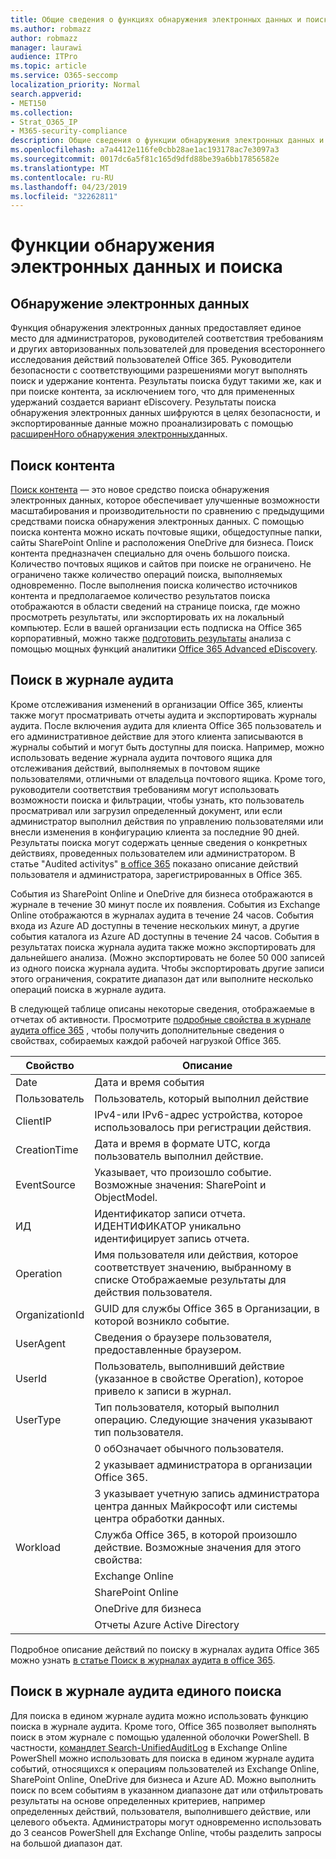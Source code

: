 ```yaml
---
title: Общие сведения о функциях обнаружения электронных данных и поиска в Office 365
ms.author: robmazz
author: robmazz
manager: laurawi
audience: ITPro
ms.topic: article
ms.service: O365-seccomp
localization_priority: Normal
search.appverid:
- MET150
ms.collection:
- Strat_O365_IP
- M365-security-compliance
description: Общие сведения о функции обнаружения электронных данных и других функциях поиска в Office 365 для использования аудита и прозрачности.
ms.openlocfilehash: a7a4412e116fe0cbb28ae1ac193178ac7e3097a3
ms.sourcegitcommit: 0017dc6a5f81c165d9dfd88be39a6bb17856582e
ms.translationtype: MT
ms.contentlocale: ru-RU
ms.lasthandoff: 04/23/2019
ms.locfileid: "32262811"
---
```

# <a name="ediscovery-and-search-features"></a>Функции обнаружения электронных данных и поиска 

## <a name="ediscovery"></a>Обнаружение электронных данных
Функция обнаружения электронных данных предоставляет единое место для администраторов, руководителей соответствия требованиям и других авторизованных пользователей для проведения всестороннего исследования действий пользователей Office 365. Руководители безопасности с соответствующими разрешениями могут выполнять поиск и удержание контента. Результаты поиска будут такими же, как и при поиске контента, за исключением того, что для примененных удержаний создается вариант eDiscovery. Результаты поиска обнаружения электронных данных шифруются в целях безопасности, и экспортированные данные можно проанализировать с помощью [расширенНого обнаружения электронных](https://support.office.com/article/office-365-advanced-ediscovery-fd53438a-a760-45f6-9df4-861b50161ae4)данных.

## <a name="content-search"></a>Поиск контента
[Поиск контента](https://support.office.com/article/Run-a-Content-Search-in-the-Office-365-Security-Compliance-Center-61852fd9-fe8a-4880-a339-cb19ed3bff4a) — это новое средство поиска обнаружения электронных данных, которое обеспечивает улучшенные возможности масштабирования и производительности по сравнению с предыдущими средствами поиска обнаружения электронных данных. С помощью поиска контента можно искать почтовые ящики, общедоступные папки, сайты SharePoint Online и расположения OneDrive для бизнеса. Поиск контента предназначен специально для очень большого поиска. Количество почтовых ящиков и сайтов при поиске не ограничено. Не ограничено также количество операций поиска, выполняемых одновременно. После выполнения поиска количество источников контента и предполагаемое количество результатов поиска отображаются в области сведений на странице поиска, где можно просмотреть результаты, или экспортировать их на локальный компьютер. Если в вашей организации есть подписка на Office 365 корпоративный, можно также [подготовить результаты](https://support.office.com/article/Run-a-Content-Search-in-the-Office-365-Security-Compliance-Center-61852fd9-fe8a-4880-a339-cb19ed3bff4a#prepare) анализа с помощью мощных функций аналитики [Office 365 Advanced eDiscovery](http://go.microsoft.com/fwlink/p/?LinkID=620116).

## <a name="audit-log-search"></a>Поиск в журнале аудита
Кроме отслеживания изменений в организации Office 365, клиенты также могут просматривать отчеты аудита и экспортировать журналы аудита. После включения аудита для клиента Office 365 пользователь и его административное действие для этого клиента записываются в журналы событий и могут быть доступны для поиска. Например, можно использовать ведение журнала аудита почтового ящика для отслеживания действий, выполняемых в почтовом ящике пользователями, отличными от владельца почтового ящика. Кроме того, руководители соответствия требованиям могут использовать возможности поиска и фильтрации, чтобы узнать, кто пользователь просматривал или загрузил определенный документ, или если администратор выполнил действия по управлению пользователями или внесли изменения в конфигурацию клиента за последние 90 дней. Результаты поиска могут содержать ценные сведения о конкретных действиях, проведенных пользователем или администратором. В статье "Audited activitys" [в office 365](https://support.office.com/article/Search-the-audit-log-in-the-Office-365-Security-Compliance-Center-0d4d0f35-390b-4518-800e-0c7ec95e946c#auditlogevents) показано описание действий пользователя и администратора, зарегистрированных в Office 365.

События из SharePoint Online и OneDrive для бизнеса отображаются в журнале в течение 30 минут после их появления. События из Exchange Online отображаются в журналах аудита в течение 24 часов. События входа из Azure AD доступны в течение нескольких минут, а другие события каталога из Azure AD доступны в течение 24 часов. События в результатах поиска журнала аудита также можно экспортировать для дальнейшего анализа. (Можно экспортировать не более 50 000 записей из одного поиска журнала аудита. Чтобы экспортировать другие записи этого ограничения, сократите диапазон дат или выполните несколько операций поиска в журнале аудита.

В следующей таблице описаны некоторые сведения, отображаемые в отчетах об активности. Просмотрите [подробные свойства в журнале аудита office 365](https://support.office.com/article/detailed-properties-in-the-office-365-audit-log-ce004100-9e7f-443e-942b-9b04098fcfc3
) , чтобы получить дополнительные сведения о свойствах, собираемых каждой рабочей нагрузкой Office 365.

| Свойство | Описание |
|----------------|----------------------------------------------------------------------------------------------------------------------|
| Date | Дата и время события |
| Пользователь | Пользователь, который выполнил действие |
| ClientIP | IPv4-или IPv6-адрес устройства, которое использовалось при регистрации действия. |
| CreationTime | Дата и время в формате UTC, когда пользователь выполнил действие. |
| EventSource | Указывает, что произошло событие. Возможные значения: SharePoint и ObjectModel. |
| ИД | Идентификатор записи отчета. ИДЕНТИФИКАТОР уникально идентифицирует запись отчета. |
| Operation | Имя пользователя или действия, которое соответствует значению, выбранному в списке Отображаемые результаты для действия пользователя. |
| OrganizationId | GUID для службы Office 365 в Организации, в которой возникло событие. |
| UserAgent | Сведения о браузере пользователя, предоставленные браузером. |
| UserId | Пользователь, выполнивший действие (указанное в свойстве Operation), которое привело к записи в журнал. |
| UserType | Тип пользователя, который выполнил операцию. Следующие значения указывают тип пользователя. |
|  | 0 обОзначает обычного пользователя. |
|  | 2 указывает администратора в организации Office 365. |
|  | 3 указывает учетную запись администратора центра данных Майкрософт или системы центра обработки данных. |
| Workload | Служба Office 365, в которой произошло действие. Возможные значения для этого свойства: |
|  | Exchange Online |
|  | SharePoint Online |
|  | OneDrive для бизнеса |
|  | Отчеты Azure Active Directory |


Подробное описание действий по поиску в журналах аудита Office 365 можно узнать [в статье Поиск в журналах аудита в office 365](https://support.office.com/article/Search-the-audit-log-in-the-Office-365-Security-Compliance-Center-0d4d0f35-390b-4518-800e-0c7ec95e946c).

## <a name="search-unified-audit-log"></a>Поиск в журнале аудита единого поиска
Для поиска в едином журнале аудита можно использовать функцию поиска в журнале аудита. Кроме того, Office 365 позволяет выполнять поиск в этом журнале с помощью удаленной оболочки PowerShell. В частности, [командлет Search-UnifiedAuditLog](https://docs.microsoft.com/powershell/module/exchange/policy-and-compliance-audit/Search-UnifiedAuditLog?view=exchange-ps) в Exchange Online PowerShell можно использовать для поиска в едином журнале аудита событий, относящихся к операциям пользователей из Exchange Online, SharePoint Online, OneDrive для бизнеса и Azure AD. Можно выполнить поиск по всем событиям в указанном диапазоне дат или отфильтровать результаты на основе определенных критериев, например определенных действий, пользователя, выполнившего действие, или целевого объекта. Администраторы могут одновременно использовать до 3 сеансов PowerShell для Exchange Online, чтобы разделить запросы на большой диапазон дат.
